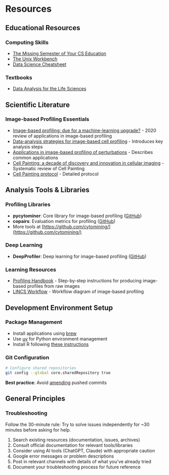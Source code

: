 # Resources

## Educational Resources

### Computing Skills

- [The Missing Semester of Your CS Education](https://missing.csail.mit.edu/)
- [The Unix Workbench](https://www.coursera.org/learn/unix)
- [Data Science Cheatsheet](https://github.com/aaronwangy/Data-Science-Cheatsheet)

### Textbooks

- [Data Analysis for the Life Sciences](https://leanpub.com/dataanalysisforthelifesciences)

## Scientific Literature

### Image-based Profiling Essentials

- [Image-based profiling: due for a machine-learning upgrade?](https://www.nature.com/articles/s41573-020-00117-w) - 2020 review of applications in image-based profiling
- [Data-analysis strategies for image-based cell profiling](https://www.nature.com/articles/nmeth.4397) - Introduces key analysis steps
- [Applications in image-based profiling of perturbations](https://www.sciencedirect.com/science/article/pii/S0958166916301112) - Describes common applications
- [Cell Painting: a decade of discovery and innovation in cellular imaging](https://www.nature.com/articles/s41592-024-02528-8) - Systematic review of Cell Painting
- [Cell Painting protocol](https://www.nature.com/articles/s41596-023-00840-9) - Detailed protocol

## Analysis Tools & Libraries

### Profiling Libraries

- **pycytominer**: Core library for image-based profiling ([GitHub](https://github.com/cytomining/pycytominer))
- **copairs**: Evaluation metrics for profiling ([GitHub](https://github.com/cytomining/copairs))
- More tools at [https://github.com/cytomining/](https://github.com/cytomining/)

### Deep Learning

- **DeepProfiler**: Deep learning for image-based profiling ([GitHub](https://github.com/cytomining/DeepProfiler))

### Learning Resources

- [Profiling Handbook](https://cytomining.github.io/profiling-handbook/) - Step-by-step instructions for producing image-based profiles from raw images
- [LINCS Workflow](https://github.com/broadinstitute/lincs-cell-painting/tree/e9737c3e4e4443eb03c2c278a145f12efe255756/profiles#workflow) - Workflow diagram of image-based profiling

## Development Environment Setup

### Package Management

- Install applications using [brew](https://brew.sh/)
- Use [uv](https://github.com/astral-sh/uv) for Python environment management
- Install R following [these instructions](https://github.com/broadinstitute/imaging-configs/blob/master/R-instructions.md)

### Git Configuration

```bash
# Configure shared repositories
git config --global core.sharedRepository true
```

**Best practice**: Avoid [amending](https://stackoverflow.com/questions/253055/how-do-i-push-amended-commit-to-the-remote-git-repository) pushed commits

## General Principles

### Troubleshooting

Follow the 30-minute rule: Try to solve issues independently for ~30 minutes before asking for help.

1. Search existing resources (documentation, issues, archives)
2. Consult official documentation for relevant tools/libraries
3. Consider using AI tools (ChatGPT, Claude) with appropriate caution
4. Google error messages or problem descriptions
5. Post in relevant channels with details of what you've already tried
6. Document your troubleshooting process for future reference
